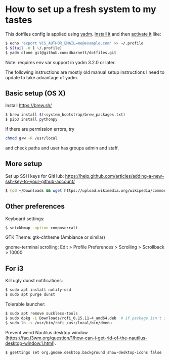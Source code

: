 # How to set up a fresh system to my tastes

This dotfiles config is applied using [yadm](https://yadm.io/).
[Install it](https://yadm.io/docs/install) and then [activate
it](https://yadm.io/docs/getting_started#if-you-have-an-existing-remote-repository)
like:

```sh
$ echo 'export VCS_AUTHOR_EMAIL=me@example.com' >> ~/.profile
$ $(tail -n 1 ~/.profile)
$ yadm clone git@github.com:dbarnett/dotfiles.git
```

Note: requires env var support in yadm 3.2.0 or later.

The following instructions are mostly old manual setup instructions I need to
update to take advantage of yadm.

## Basic setup (OS X)

Install https://brew.sh/

```sh
$ brew install $(<system_bootstrap/brew_packages.txt)
$ pip3 install pythonpy
```

If there are permission errors, try

```sh
chmod g+w -R /usr/local
```

and check paths and user has groups admin and staff.

## More setup

Set up SSH keys for GitHub:
https://help.github.com/articles/adding-a-new-ssh-key-to-your-github-account/

```sh
$ (cd ~/Downloads && wget https://upload.wikimedia.org/wikipedia/commons/thumb/f/f0/Black_Holes_-_Monsters_in_Space.jpg/1280px-Black_Holes_-_Monsters_in_Space.jpg)
```

## Other preferences
Keyboard settings:
```sh
$ setxkbmap -option compose:ralt
```

GTK Theme:
gtk-chtheme (Ambiance or similar)

gnome-terminal scrolling:
Edit > Profile Preferences > Scrolling > Scrollback > 10000

## For i3
Kill ugly dunst notifications:
```sh
$ sudo apt install notify-osd
$ sudo apt purge dunst
```

Tolerable launcher:
```sh
$ sudo apt remove suckless-tools 
$ sudo dpkg -i Downloads/rofi_0.15.11-4_amd64.deb  # if package isn't in dist
$ sudo ln -s /usr/bin/rofi /usr/local/bin/dmenu
```

Prevent weird Nautilus desktop window
(https://faq.i3wm.org/question/1/how-can-i-get-rid-of-the-nautilus-desktop-window.1.html).
```sh
$ gsettings set org.gnome.desktop.background show-desktop-icons false
```
